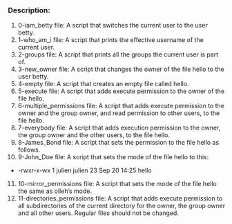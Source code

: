 ### Description:
1. 0-iam_betty file: A script that switches the current user to the user betty.
2. 1-who_am_i file: A script that prints the effective username of the current user.
3. 2-groups file: A script that prints all the groups the current user is part of.
4. 3-new_owner file: A script that changes the owner of the file hello to the user betty.
5. 4-empty file: A script that creates an empty file called hello.
6. 5-execute file: A script that adds execute permission to the owner of the file hello.
7. 6-multiple_permissions file: A script that adds execute permission to the owner and the group owner, and read permission to other users, to the file hello.
8. 7-everybody file: A script that adds execution permission to the owner, the group owner and the other users, to the file hello.
9. 8-James_Bond file: A script that sets the permission to the file hello as follows.
10. 9-John_Doe file: A script that sets the mode of the file hello to this:
   - -rwxr-x-wx 1 julien julien 23 Sep 20 14:25 hello
11. 10-mirror_permissions file: A script that sets the mode of the file hello the same as olleh’s mode.
12. 11-directories_permissions file: A script that adds execute permission to all subdirectories of the current directory for the owner, the group owner and all other users. Regular files should not be changed.

